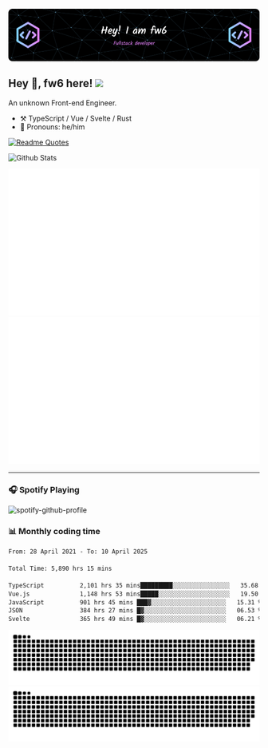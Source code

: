 ![Header](github-header-image.png)

## Hey 👋, fw6 here! <img src="https://github.githubassets.com/images/mona-whisper.gif" height="24" />


An unknown Front-end Engineer.

-   :hammer_and_pick: TypeScript / Vue / Svelte / Rust
-   :man: Pronouns: he/him


[![Readme Quotes](https://quotes-github-readme.vercel.app/api?type=horizontal&theme=algolia)](https://github.com/piyushsuthar/github-readme-quotes)



![Github Stats](https://github-readme-stats.vercel.app/api?username=fw6&bg_color=30,e96443,904e95&title_color=fff&text_color=fff)

![](https://raw.githubusercontent.com/fw6/github-stats-transparent/output/generated/overview.svg)
![](https://raw.githubusercontent.com/fw6/github-stats-transparent/output/generated/languages.svg)


---

### 🎧 Spotify Playing

<!-- ![spotify-github-profile](/img/default.svg) -->

![spotify-github-profile](https://spotify-github-profile.vercel.app/api/view.svg?uid=r6wn4hdvypv0lkzyrj0e0pjct&cover_image=true&theme=default&show_offline=true&background_color=9a10ad&interchange=true&bar_color_cover=true)



### :bar_chart: Monthly coding time 

<!--START_SECTION:waka-->

```txt
From: 28 April 2021 - To: 10 April 2025

Total Time: 5,890 hrs 15 mins

TypeScript          2,101 hrs 35 mins█████████░░░░░░░░░░░░░░░░   35.68 %
Vue.js              1,148 hrs 53 mins█████░░░░░░░░░░░░░░░░░░░░   19.50 %
JavaScript          901 hrs 45 mins ███▓░░░░░░░░░░░░░░░░░░░░░   15.31 %
JSON                384 hrs 27 mins █▓░░░░░░░░░░░░░░░░░░░░░░░   06.53 %
Svelte              365 hrs 49 mins █▓░░░░░░░░░░░░░░░░░░░░░░░   06.21 %
```

<!--END_SECTION:waka-->




![github contribution grid snake animation](https://raw.githubusercontent.com/platane/platane/output/github-contribution-grid-snake-dark.svg#gh-dark-mode-only)![github contribution grid snake animation](https://raw.githubusercontent.com/platane/platane/output/github-contribution-grid-snake.svg#gh-light-mode-only)
